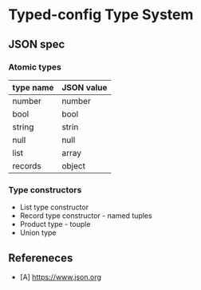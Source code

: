 # Typed-config Type System
## JSON spec

### Atomic types

| type name | JSON value |
|-----------|------------|
| number    | number     |
| bool      | bool       |
| string    | strin      |
| null      | null       |
| list      | array      |
| records   | object     |

### Type constructors

- List type constructor
- Record type constructor - named tuples
- Product type - touple
- Union type




## Refereneces
- [A] https://www.json.org


